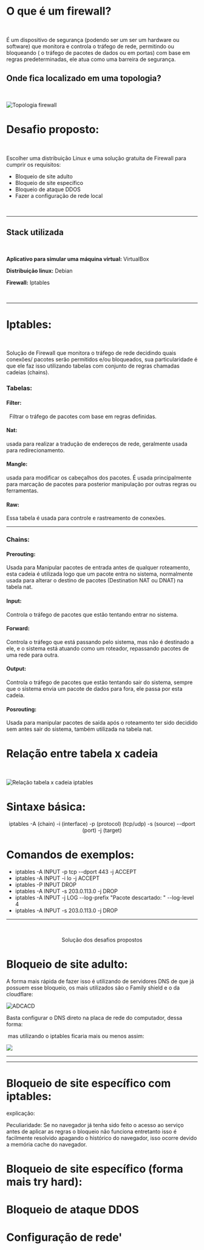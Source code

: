 # O que é um firewall?

<br/>

É um dispositivo de segurança (podendo ser um ser um hardware ou software) que monitora e controla o tráfego de rede, permitindo ou bloqueando ( o tráfego de pacotes de dados ou em portas) com base em regras predeterminadas, ele atua como uma barreira de segurança.

## Onde fica localizado em uma topologia?

<br/>

![Topologia firewall](..\assets\topologia-firewall.jpg)

# Desafio proposto: 

<br/>

Escolher uma distribuição Linux e uma solução gratuita de Firewall para cumprir os requisitos:

- Bloqueio de site adulto
- Bloqueio de site específico
- Bloqueio de ataque DDOS 
- Fazer a configuração de rede local

<br/>

---

## Stack utilizada

<br/>

**Aplicativo para simular uma máquina virtual:** VirtualBox

**Distribuição linux:** Debian

**Firewall:** Iptables

<br/>

---

# Iptables:

<br/> 

Solução de Firewall que monitora o tráfego de rede decidindo quais conexões/ pacotes serão permitidos e/ou bloqueados, sua particularidade é que ele faz isso utilizando tabelas com conjunto de regras chamadas cadeias (chains).

### Tabelas:

#### Filter:
 
Filtrar o tráfego de pacotes com base em regras definidas.

#### Nat: 

usada para realizar a tradução de endereços de rede, geralmente usada para redirecionamento.

#### Mangle: 

usada para modificar os cabeçalhos dos pacotes. É usada principalmente para marcação de pacotes para posterior manipulação por outras regras ou ferramentas.

#### Raw: 

Essa tabela é usada para controle e rastreamento de conexões.

---

### Chains: 

#### Prerouting: 

Usada para Manipular pacotes de entrada antes de qualquer roteamento, esta cadeia é utilizada logo que um pacote entra no sistema, normalmente usada para alterar o destino de pacotes (Destination NAT ou DNAT) na tabela nat. 

#### Input: 

Controla o tráfego de pacotes que estão tentando entrar no sistema.

#### Forward: 

Controla o tráfego que está passando pelo sistema, mas não é destinado a ele, e o sistema está atuando como um roteador, repassando pacotes de uma rede para outra.

#### Output: 

Controla o tráfego de pacotes que estão tentando sair do sistema, sempre que o sistema envia um pacote de dados para fora, ele passa por esta cadeia.

#### Posrouting: 

Usada para manipular pacotes de saída após o roteamento ter sido decidido sem antes sair do sistema, também utilizada na tabela nat.

# Relação entre tabela x cadeia

<br/>

![Relação tabela x cadeia iptables](../Firewall\assets\iptables.jpg)

# Sintaxe básica:

<p style="text-align: center"> iptables -A (chain) -i (interface) -p (protocol) (tcp/udp) -s (source) --dport (port)  -j (target)​​<p\>
​
<br/>

# Comandos de exemplos:

- iptables -A INPUT -p tcp --dport 443 -j ACCEPT​
- iptables -A INPUT -i lo -j ACCEPT​
- iptables -P INPUT DROP​
- iptables -A INPUT -s 203.0.113.0 -j DROP​
- iptables -A INPUT -j LOG --log-prefix "Pacote descartado: " --log-level 4​
- iptables -A INPUT -s 203.0.113.0 -j DROP

---

<br/>

<p style="text-align: center">Solução dos desafios propostos<p\>

<br/>

# Bloqueio de site adulto:

A forma mais rápida de fazer isso é utilizando de servidores DNS de que já possuem esse bloqueio, os mais utilizados são o Family shield e o da cloudflare:

![ADCACD](../Firewall\assets\DNS-BLOCK.png)

Basta configurar o DNS direto na placa de rede do computador, dessa forma:






 mas utilizando o iptables ficaria mais ou menos assim:

![](../Firewall\assets\DNS-BLOCK2.png)

----
----

# Bloqueio de site específico com iptables:


explicação:

Peculiaridade: Se no navegador já tenha sido feito o acesso ao serviço antes de aplicar as regras o bloqueio não funciona entretanto isso é facilmente resolvido apagando o histórico do navegador, isso ocorre devido a memória cache do navegador.

# Bloqueio de site específico (forma mais try hard):



# Bloqueio de ataque DDOS

# Configuração de rede'

